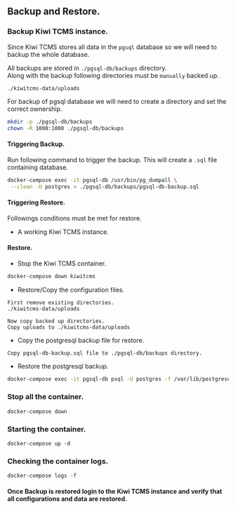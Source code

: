 ## Backup and Restore.

### Backup Kiwi TCMS instance.
Since Kiwi TCMS stores all data in the `pgsql` database so we will need to backup the whole database.

All backups are stored in `./pgsql-db/backups` directory.  
Along with the backup following directories must be `manually` backed up.  
```
./kiwitcms-data/uploads
```

For backup of pgsql database we will need to create a directory and set the correct ownership.
```bash
mkdir -p ./pgsql-db/backups
chown -R 1000:1000 ./pgsql-db/backups
```

#### Triggering Backup.
Run following command to trigger the backup.
This will create a `.sql` file containing database.
```bash
docker-compose exec -it pgsql-db /usr/bin/pg_dumpall \
 --clean -U postgres > ./pgsql-db/backups/pgsql-db-backup.sql
```

#### Triggering Restore.
Followings conditions must be met for restore.
- A working Kiwi TCMS instance.

#### Restore.
- Stop the Kiwi TCMS container.
```bash
docker-compose down kiwitcms
```

- Restore/Copy the configuration files.
```
First remove existing directories.
./kiwitcms-data/uploads

Now copy backed up directories.
Copy uploads to ./kiwitcms-data/uploads
```

- Copy the postgresql backup file for restore.
```
Copy pgsql-db-backup.sql file to ./pgsql-db/backups directory.
```

- Restore the postgresql backup.
```bash
docker-compose exec -it pgsql-db psql -U postgres -f /var/lib/postgresql/backups/pgsql-db-backup.sql
```

### Stop all the container.
```
docker-compose down
```

### Starting the container.
```
docker-compose up -d
```

### Checking the container logs.
```
docker-compose logs -f
```

#### Once Backup is restored login to the Kiwi TCMS instance and verify that all configurations and data are restored.

